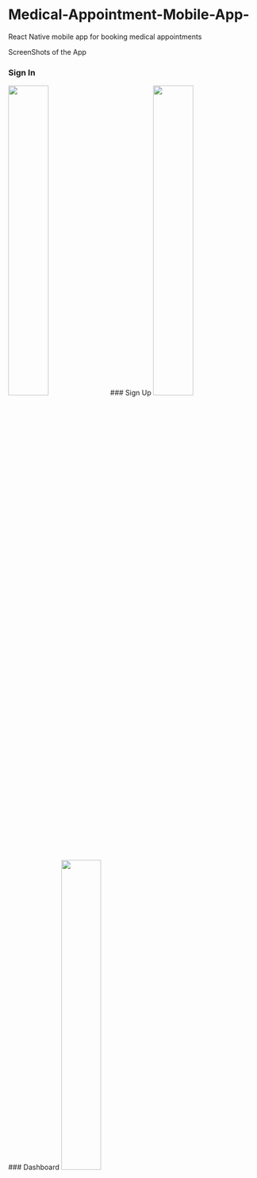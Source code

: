 # Medical-Appointment-Mobile-App-
React Native mobile app for booking medical appointments

ScreenShots of the App
### Sign In
<img src="https://user-images.githubusercontent.com/50916200/207851172-135ef6a6-579e-4167-b0aa-7455b74f8ee2.jpg" width="40%" />
### Sign Up 
<img src="https://user-images.githubusercontent.com/50916200/207851153-3e36961f-2051-4a7a-9fb5-8f3371d78fb9.jpg" width="40%" />
### Dashboard
<img src="https://user-images.githubusercontent.com/50916200/207851098-875e52e2-e02f-493e-8ea6-0a0309d81bb0.jpg" width="40%" />
